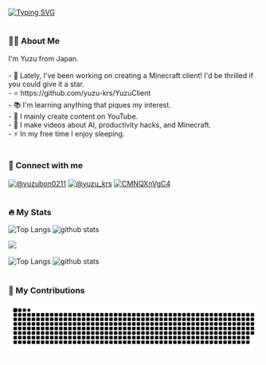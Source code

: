 [![Typing SVG](https://readme-typing-svg.demolab.com?font=Fira+Code&pause=1000&center=true&random=false&width=435&lines=Hey+%F0%9F%91%8B+What's+up%3F;I'm+Yuzu%F0%9F%8D%8A)](https://git.io/typing-svg)
#
<h3 align="left">👩‍💻  About Me</h3>
<p align="left">I'm Yuzu from Japan.<br><br>- 🔭 Lately, I've been working on creating a Minecraft client! I'd be thrilled if you could give it a star.<br>- ⭐ https://github.com/yuzu-krs/YuzuClient<br>- 📚 I'm learning anything that piques my interest.<br>- 🎥 I mainly create content on YouTube.<br>- 🤖 I make videos about AI, productivity hacks, and Minecraft.<br>- ⚡ In my free time I enjoy sleeping.</p>

#
<h3 align="left">🔗   Connect with me</h3>
<p align="left">
<a href="https://twitter.com/yuzubon0211" target="blank"><img align="center" src="https://cdn.icon-icons.com/icons2/4029/PNG/512/twitter_x_new_logo_square_x_icon_256075.png" alt="@yuzubon0211" height="30" width="40" /></a>
<a href="https://www.youtube.com/@yuzu_krs" target="blank"><img align="center" src="https://raw.githubusercontent.com/rahuldkjain/github-profile-readme-generator/master/src/images/icons/Social/youtube.svg" alt="@yuzu_krs" height="30" width="40" /></a>
<a href="https://discord.gg/CMNQXnVgC4" target="blank"><img align="center" src="https://raw.githubusercontent.com/rahuldkjain/github-profile-readme-generator/master/src/images/icons/Social/discord.svg" alt="CMNQXnVgC4" height="30" width="40" /></a>
</p>

#
<h3 align="left">🔥   My Stats </h3>
<p align="left"> 
  <img alt="Top Langs" height="150px" src="https://github-readme-stats.vercel.app/api/top-langs/?username=yuzu-krs&layout=compact&count_private=true&show_icons=true&theme=tokyonight" />
  <img alt="github stats" height="150px" src="https://github-readme-stats.vercel.app/api?username=yuzu-krs&count_private=true&show_icons=true&theme=tokyonight" />
</p>

![](http://github-profile-summary-cards.vercel.app/api/cards/profile-details?username=yuzu-krs&theme=tokyonight)

<p align="left"> 
  <img alt="Top Langs" height="150px" src="http://github-profile-summary-cards.vercel.app/api/cards/repos-per-language?username=yuzu-krs&theme=tokyonight" />
  <img alt="github stats" height="150px" src="http://github-profile-summary-cards.vercel.app/api/cards/most-commit-language?username=yuzu-krs&theme=tokyonight" />
</p>

#
<h3 align="left">🐍   My Contributions </h3>
<picture>
  <source media="(prefers-color-scheme: dark)" srcset="https://raw.githubusercontent.com/yuzu-krs/yuzu-krs/output/github-contribution-grid-snake-dark.svg">
  <source media="(prefers-color-scheme: light)" srcset="https://raw.githubusercontent.com/yuzu-krs/yuzu-krs/output/github-contribution-grid-snake.svg">
  <img alt="github contribution grid snake animation" src="https://raw.githubusercontent.com/yuzu-krs/yuzu-krs/output/github-contribution-grid-snake.svg">
</picture>


